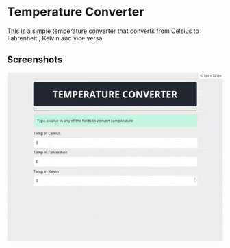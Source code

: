 # Temperature Converter

This is a simple temperature converter that converts from Celsius to Fahrenheit , Kelvin and vice versa.

## Screenshots

![screenshot](./screenshot/temp.gif)
